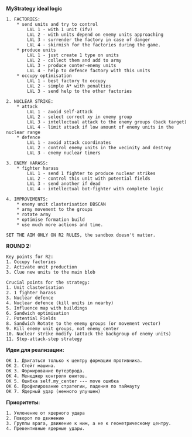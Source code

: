 __MyStrategy ideal logic__

    1. FACTORIES:
        * send units and try to control
            LVL 1 - with 1 unit (ifv)
            LVL 2 - with units depend on enemy units approaching
            LVL 3 - surrender the factory in case of danger
            LVL 4 - skirmish for the factories during the game.
        * produce units
            LVL 1 - just create 1 type on units
            LVL 2 - collect them and add to army
            LVL 3 - produce conter-enemy units
            LVL 4 - help to defence factory with this units
        * occupy optimisation
            LVL 1 - best factory to occupy
            LVL 2 - simple A* with penalties
            LVL 3 - send help to the other factories

    2. NUCLEAR STRIKE:
        * attack
            LVL 1 - avoid self-attack
            LVL 2 - select correct xy in enemy group
            LVL 3 - intellectual attack to the enemy groups (back target)
            LVL 4 - limit attack if low amount of enemy units in the nuclear range
        * defence
            LVL 1 - avoid attack coordinates
            LVL 2 - control enemy units in the vecinity and destroy
            LVL 3 - enemy nuclear timers

    3. ENEMY HARASS:
        * fighter harass
            LVL 1 - send 1 fighter to produce nuclear strikes
            LVL 2 - control this unit with potential fields
            LVL 3 - send another if dead
            LVL 4 - intellectual bot-fighter with complete logic

    4. IMPROVEMENTS:
        * enemy unit clasterisation DBSCAN
        * army movement to the groups
        * rotate army
        * optimise formation build
        * use much more actions and time.

    SET THE AIM ONLY ON R2 RULES, the sandbox doesn't matter.


__ROUND 2:__

    Key points for R2:
    1. Occupy factories
    2. Activate unit production
    3. Clue new units to the main blob

    Crucial points for the strategy:
    1. Unit clasterisation
    2. 1 fighter harass
    3. Nuclear defence
    4. Nuclear defence (kill units in nearby)
    5. Influence map with buildings
    6. Sandwich optimisation
    7. Potential Fields
    8. Sandwich Rotate to the enemy groups (or movement vector)
    9. Kill enemy unit groups, not enemy_center
    10. Nuclear strike modify (attack the backgroup of enemy units)
    11. Step-attack-step strategy
    
    

__Идеи для реализации:__

    OK 1. Двигаться только к центру формации противника.
    OK 2. Стейт машина.
    OK 3. Формирование бутерброда.
    OK 4. Менеджер контроля юнитов.
    OK 5. Ошибка self.my_center --- move ошибка
    OK 6. Профилирование стратегии, падения по таймауту
    OK 7. Ядерный удар (немного улучшен)

__Приоритеты:__

    1. Уклонение от ядерного удара
    2. Поворот по движению
    3. Группы врага, движение к ним, а не к геометрическому центру.
    4. Превентивные ядерные удары.


        
